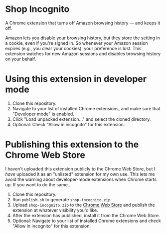 Shop Incognito
==============
A Chrome extension that turns off Amazon browsing history &mdash; and keeps it off.

Amazon lets you disable your browsing history, but they store the setting in a cookie, even if you're signed in. So whenever your Amazon session expires (e.g., you clear your cookies), your preference is lost. This extension watches for new Amazon sessions and disables browsing history on your behalf.

# Using this extension in developer mode
1. Clone this repository.
2. Navigate to your list of installed Chrome extensions, and make sure that "Developer mode" is enabled.
3. Click "Load unpacked extension&hellip;" and select the cloned directory.
4. Optional: Check "Allow in incognito" for this extension.

# Publishing this extension to the Chrome Web Store
I haven't uploaded this extension publicly to the Chrome Web Store, but I _have_ uploaded it as an "unlisted" extension for my own use. This lets me avoid the warning about developer-mode extensions when Chrome starts up. If you want to do the same...

1. Clone this repository.
2. Run `publish.sh` to generate `shop-incognito.zip`.
3. Upload `shop-incognito.zip` to the [Chrome Web Store](https://chrome.google.com/webstore/developer/dashboard) and publish the extension at whatever visibility you'd like.
4. After the extension has published, install it from the Chrome Web Store.
5. Optional: Navigate to your list of installed Chrome extensions and check "Allow in incognito" for this extension.
